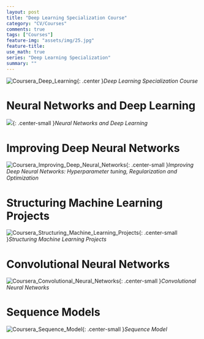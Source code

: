 ```yaml
---
layout: post
title: "Deep Learning Specialization Course"
category: "CV/Courses"
comments: true
tags: ["Courses"]
feature-img: "assets/img/25.jpg"
feature-title:
use_math: true
series: "Deep Learning Specialization"
summary: ""
---
```


![Coursera_Deep_Learning](https://user-images.githubusercontent.com/37871541/97710611-4e71de00-1aff-11eb-8c3b-67e330bf6b96.jpg){: .center }_Deep Learning Specialization Course_

# Neural Networks and Deep Learning

![](https://user-images.githubusercontent.com/37871541/97265369-dd65c880-1869-11eb-9f3e-48df90da0950.jpg){: .center-small }_Neural Networks and Deep Learning_

# Improving Deep Neural Networks

![Coursera_Improving_Deep_Neural_Networks](https://user-images.githubusercontent.com/37871541/97265375-e060b900-1869-11eb-9c78-6f24d8fafe7c.jpg){: .center-small }_Improving Deep Neural Networks: Hyperparameter tuning, Regularization and Optimization_

# Structuring Machine Learning Projects

![Coursera_Structuring_Machine_Learning_Projects](https://user-images.githubusercontent.com/37871541/97265379-e22a7c80-1869-11eb-89ce-449c04568790.jpg){: .center-small }_Structuring Machine Learning Projects_

# Convolutional Neural Networks

![Coursera_Convolutional_Neural_Networks](https://user-images.githubusercontent.com/37871541/97265386-e6569a00-1869-11eb-9279-5adfe411d90c.jpg){: .center-small }_Convolutional Neural Networks_

# Sequence Models

![Coursera_Sequence_Model](https://user-images.githubusercontent.com/37871541/97710199-c986c480-1afe-11eb-9433-43a9e6546086.jpg){: .center-small }_Sequence Model_
